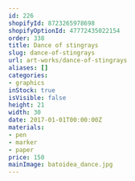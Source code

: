 ```yaml
---
id: 226
shopifyId: 8723265978698
shopifyOptionId: 47772435022154
order: 338
title: Dance of stingrays
slug: dance-of-stingrays
url: art-works/dance-of-stingrays
aliases: []
categories:
- graphics
inStock: true
isVisible: false
height: 21
width: 30
date: 2017-01-01T00:00:00Z
materials:
- pen
- marker
- paper
price: 150
mainImage: batoidea_dance.jpg
---
```


